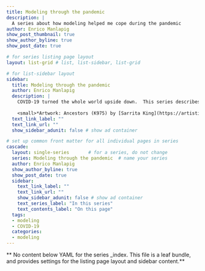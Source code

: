 ```yaml
---
title: Modeling through the pandemic
description: |
  A series about how modeling helped me cope during the pandemic
author: Enrico Manlapig
show_post_thumbnail: true
show_author_byline: true
show_post_date: true

# for series listing page layout
layout: list-grid # list, list-sidebar, list-grid

# for list-sidebar layout
sidebar: 
  title: Modeling through the pandemic
  author: Enrico Manlapig
  description: |
    COVID-19 turned the whole world upside down.  This series describes how modeling helped me through.
    
    <small>*Artwork: Ancestors (K975) by [Sarrita King](https://artisticsolutionsgroup.com.au/). Used with permission.*<small>
  text_link_label: ""
  text_link_url: ""
  show_sidebar_adunit: false # show ad container

# set up common front matter for all individual pages in series
cascade:
  layout: single-series       # for a series, do not change
  series: Modeling through the pandemic  # name your series
  author: Enrico Manlapig
  show_author_byline: true
  show_post_date: true
  sidebar:
    text_link_label: ""
    text_link_url: ""
    show_sidebar_adunit: false # show ad container
    text_series_label: "In this series" 
    text_contents_label: "On this page" 
  tags:
  - modeling
  - COVID-19
  categories:
  - modeling
---
```


** No content below YAML for the series _index. This file is a leaf bundle, and provides settings for the listing page layout and sidebar content.**
